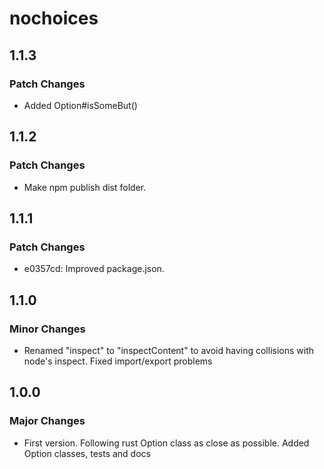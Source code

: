 # nochoices

## 1.1.3

### Patch Changes

- Added Option#isSomeBut()

## 1.1.2

### Patch Changes

- Make npm publish dist folder.

## 1.1.1

### Patch Changes

- e0357cd: Improved package.json.

## 1.1.0

### Minor Changes

- Renamed "inspect" to "inspectContent" to avoid having collisions with node's inspect. Fixed import/export problems

## 1.0.0

### Major Changes

- First version. Following rust Option class as close as possible. Added Option classes, tests and docs
